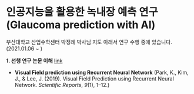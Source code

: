# 인공지능을 활용한 녹내장 예측 연구(Glaucoma prediction with AI) 
부산대학교 산업수학센터 박정례 박사님 지도 아래서 연구 수행 중에 있습니다. (2021.01.06 ~ )

**1. 선행 연구 논문 이해**  [link](https://doi.org/10.1038/s41598-019-44852-6) 
  * **Visual Field prediction using Recurrent Neural Network** (Park, K., Kim, J., & Lee, J. (2019). Visual Field Prediction using Recurrent Neural Network. *Scientific Reports*, *9*(1), 1–12.)

